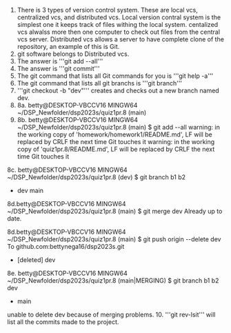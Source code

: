 1. There is 3 types of version control system. These are local vcs, centralized vcs, and distributed vcs. Local version contral system is the simplest one it keeps track of files withing the local system. centalized vcs alwalss more then one computer to check out files from the central vcs server. Distributed vcs allows a server to have complete clone of the repository, an example of this is Git.
2. git software belongs to Distributed vcs.
3. The answer is '''git add --all'''
4. The answer is '''git commit'''
5. The git command that lists all Git commands for you is '''git help -a'''
6. The git command that lists all git branchs is '''git branch'''
7. '''git checkout -b "dev"''' creates and checks out a new branch named dev.
8. 8a. betty@DESKTOP-VBCCV16 MINGW64 ~/DSP_Newfolder/dsp2023s/quiz1pr.8 (main)
9. 8b.  betty@DESKTOP-VBCCV16 MINGW64 ~/DSP_Newfolder/dsp2023s/quiz1pr.8 (main)
$ git add --all
warning: in the working copy of 'homework/homework1/README.md', LF will be replaced by CRLF the next time Git touches it
warning: in the working copy of 'quiz1pr.8/README.md', LF will be replaced by CRLF the next time Git touches it

8c. betty@DESKTOP-VBCCV16 MINGW64 ~/DSP_Newfolder/dsp2023s/quiz1pr.8 (dev)
$ git branch
  b1
  b2
* dev
  main

8d.betty@DESKTOP-VBCCV16 MINGW64 ~/DSP_Newfolder/dsp2023s/quiz1pr.8 (main)
$ git merge dev
Already up to date.

8d.betty@DESKTOP-VBCCV16 MINGW64 ~/DSP_Newfolder/dsp2023s/quiz1pr.8 (main)
$ git push origin --delete dev
To github.com:bettynega16/dsp2023s.git
 - [deleted]         dev

8e. betty@DESKTOP-VBCCV16 MINGW64 ~/DSP_Newfolder/dsp2023s/quiz1pr.8 (main|MERGING)
$ git branch
  b1
  b2
  dev
* main

unable to delete dev because of merging problems.
10. '''git rev-lsit''' will list all the commits made to the project.

